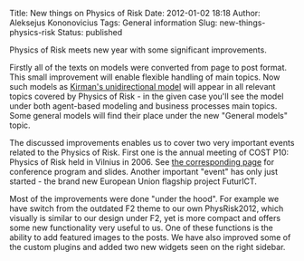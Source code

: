 Title: New things on Physics of Risk
Date: 2012-01-02 18:18
Author: Aleksejus Kononovicius
Tags: General information
Slug: new-things-physics-risk
Status: published

Physics of Risk meets new year with some significant improvements.

Firstly all of the texts on models were converted from page to post
format. This small improvement will enable flexible handling of main
topics. Now such models as [Kirman's unidirectional
model]({filename}/articles/2011/unidirectional-kirman-model.md)
will appear in all relevant topics covered by Physics of Risk - in the
given case you'll see the model under both agent-based modeling and
business processes main topics. Some general models will find their
place under the new "General models" topic.<!--more-->

The discussed improvements enables us to cover two very important events
related to the Physics of Risk. First one is the annual meeting of COST
P10: Physics of Risk held in Vilnius in 2006. See [the corresponding
page](/vilnius-2006-cost-p10 "COST P10 Vilnius 2006")
for conference program and slides. Another important "event" has only
just started - the brand new European Union flagship project
FuturICT.

Most of the improvements were done "under the hood". For example we have
switch from the outdated F2 theme to our own PhysRisk2012, which
visually is similar to our design under F2, yet is more compact and
offers some new functionality very useful to us. One of these functions
is the ability to add featured images to the posts. We have also
improved some of the custom plugins and added two new widgets seen on
the right sidebar.

